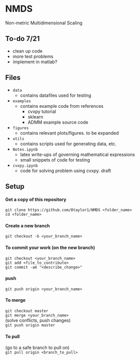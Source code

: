 # NMDS
Non-metric Multidimensional Scaling

## To-do 7/21
* clean up code   
* more test problems  
* implement in matlab?   

## Files
* `data`
  - contains datafiles used for testing 
* `examples`
  - contains example code from references  
      + cvxpy tutorial  
      + sklearn  
      + ADMM example source code  
* `figures`  
  - contains relevant plots/figures. to be expanded
* `utils`
  - contains scripts used for generating data, etc.
* `Notes.ipynb`  
  - latex write-ups of governing mathematical expressions
  - small snippets of code for testing 
* `cvxpy.ipynb`  
  - code for solving problem using cvxpy. draft
  
## Setup
#### Get a copy of this repository  
`git clone https://github.com/0taylor1/NMDS <folder_name>`  
`cd <folder_name>`  
#### Create a new branch  
`git checkout -b <your_branch_name>`  

#### To commit your work (on the new branch)  
`git checkout <your_branch_name>`  
`git add <file_to_contribute>`  
`git commit -am "<describe_change>"`  
#### push  
`git push origin <your_branch_name>`

#### To merge  
`git checkout master`  
`git merge <your_branch_name>`  
(solve conflicts, push changes)    
`git push origin master`  

#### To pull  
(go to a safe branch to pull on)  
`git pull origin <branch_to_pull>`  
